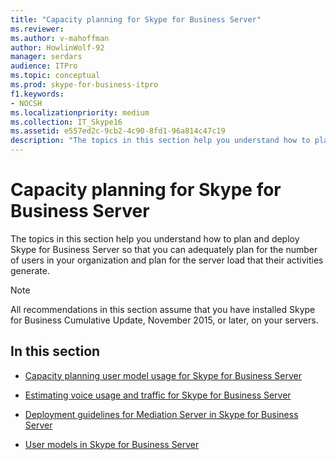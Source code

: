 ```yaml
---
title: "Capacity planning for Skype for Business Server"
ms.reviewer: 
ms.author: v-mahoffman
author: HowlinWolf-92
manager: serdars
audience: ITPro
ms.topic: conceptual
ms.prod: skype-for-business-itpro
f1.keywords:
- NOCSH
ms.localizationpriority: medium
ms.collection: IT_Skype16
ms.assetid: e557ed2c-9cb2-4c90-8fd1-96a814c47c19
description: "The topics in this section help you understand how to plan and deploy Skype for Business Server so that you can adequately plan for the number of users in your organization and plan for the server load that their activities generate."
---
```


# Capacity planning for Skype for Business Server
 
The topics in this section help you understand how to plan and deploy Skype for Business Server so that you can adequately plan for the number of users in your organization and plan for the server load that their activities generate. 
  
> [!NOTE]
> All recommendations in this section assume that you have installed Skype for Business Cumulative Update, November 2015, or later, on your servers. 
  
## In this section

- [Capacity planning user model usage for Skype for Business Server](user-model.md)
    
- [Estimating voice usage and traffic for Skype for Business Server](estimating-voice-traffic.md)
    
- [Deployment guidelines for Mediation Server in Skype for Business Server](mediation-server-deployment-guidelines.md)
    
- [User models in Skype for Business Server](user-models.md)
    

